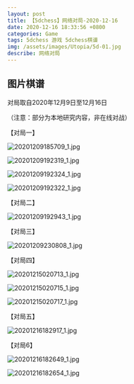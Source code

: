 ```yaml
---
layout: post
title: 【5dchess】网络对局-2020-12-16
date: 2020-12-16 18:33:56 +0800
categories: Game
tags: 5dchess 游戏 5dchess棋谱
img: /assets/images/Utopia/5d-01.jpg
describe: 网络对局
---
```


## 图片棋谱

对局取自2020年12月9日至12月16日

（注意：部分为本地研究内容，非在线对战）

【对局一】

![20201209185709_1.jpg](https://i.loli.net/2020/12/16/ZlOj9ArePKcIYfS.jpg)

![20201209192319_1.jpg](https://i.loli.net/2020/12/16/dJRLuClB1YzTANm.jpg)

![20201209192324_1.jpg](https://i.loli.net/2020/12/16/qCxtru5KDWkghiL.jpg)

![20201209192322_1.jpg](https://i.loli.net/2020/12/16/A1BvnFOUfKW5DdJ.jpg)

【对局二】

![20201209192943_1.jpg](https://i.loli.net/2020/12/16/E4o2NSxUjwWQpL8.jpg)

【对局三】

![20201209230808_1.jpg](https://i.loli.net/2020/12/16/1Gwxt4NsiJEW5SK.jpg)

【对局四】

![20201215020713_1.jpg](https://i.loli.net/2020/12/16/mAhpFVcveX2WrB9.jpg)

![20201215020715_1.jpg](https://i.loli.net/2020/12/16/FtXS7E2zB8qaQYU.jpg)

![20201215020717_1.jpg](https://i.loli.net/2020/12/16/vbTugAEkceWHMJU.jpg)

【对局五】

![20201216182917_1.jpg](https://i.loli.net/2020/12/16/4OkLK6c1NtT9ozm.jpg)

【对局6】

![20201216182649_1.jpg](https://i.loli.net/2020/12/16/w2S9mnsUJ6QaPt7.jpg)

![20201216182654_1.jpg](https://i.loli.net/2020/12/16/q5yX9zFM6gJIUC3.jpg)